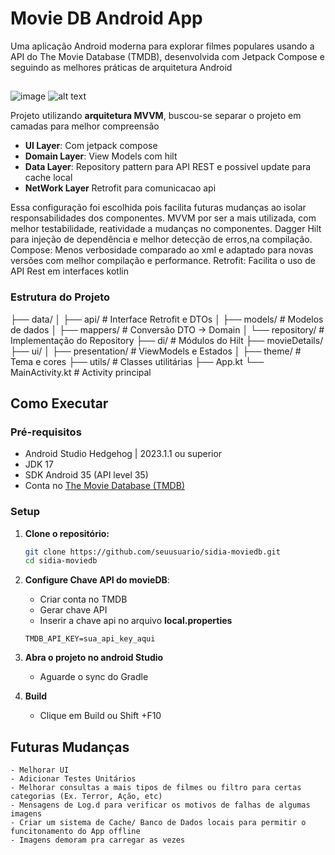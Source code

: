 # Movie DB Android App

Uma aplicação Android moderna para explorar filmes populares usando a API do The Movie Database (TMDB), desenvolvida com Jetpack Compose e seguindo as melhores práticas de arquitetura Android

##

![image](https://github.com/[AlMdB]/[moviedb_project]/imgs/img1.jpg?raw=true)
![alt text](https://github.com/[AlMdB]/[moviedb_project]/imgs/img2.jpg?raw=true)


Projeto utilizando **arquitetura MVVM**, buscou-se separar o projeto em camadas para melhor compreensão

- **UI Layer**: Com jetpack compose
- **Domain Layer**: View Models com hilt
- **Data Layer**: Repository pattern para API REST e possivel update para cache local
- **NetWork Layer** Retrofit para comunicacao api

Essa configuração foi escolhida pois facilita futuras mudanças ao isolar responsabilidades dos componentes.
MVVM por ser a mais utilizada, com melhor testabilidade, reatividade a mudanças no componentes.
Dagger Hilt para injeção de dependência e melhor detecção de erros,na compilação.
Compose: Menos verbosidade comparado ao xml e adaptado para novas versões com melhor compilação e performance.
Retrofit: Facilita o uso de API Rest em interfaces kotlin

### Estrutura do Projeto

├── data/
│   ├── api/           # Interface Retrofit e DTOs
│   ├── models/        # Modelos de dados
│   ├── mappers/       # Conversão DTO -> Domain
│   └── repository/    # Implementação do Repository
├── di/                # Módulos do Hilt
├── movieDetails/
├── ui/
│   ├── presentation/  # ViewModels e Estados
│   ├── theme/         # Tema e cores
├── utils/             # Classes utilitárias
├── App.kt
└── MainActivity.kt    # Activity principal



## Como Executar

### Pré-requisitos
- Android Studio Hedgehog | 2023.1.1 ou superior
- JDK 17
- SDK Android 35 (API level 35)
- Conta no [The Movie Database (TMDB)](https://www.themoviedb.org/)

### Setup

1. **Clone o repositório:**
   ```bash
   git clone https://github.com/seuusuario/sidia-moviedb.git
   cd sidia-moviedb

2. **Configure Chave API do movieDB**:
    - Criar conta no TMDB
    - Gerar chave API
    - Inserir a chave api no arquivo **local.properties**
    
    ```local.properties
    TMDB_API_KEY=sua_api_key_aqui
3. **Abra o projeto no android Studio**
    - Aguarde o sync do Gradle
4. **Build**
    - Clique em Build ou Shift +F10





## Futuras Mudanças
    - Melhorar UI
    - Adicionar Testes Unitários
    - Melhorar consultas a mais tipos de filmes ou filtro para certas categorias (Ex. Terror, Ação, etc)
    - Mensagens de Log.d para verificar os motivos de falhas de algumas imagens
    - Criar um sistema de Cache/ Banco de Dados locais para permitir o funcitonamento do App offline
    - Imagens demoram pra carregar as vezes



